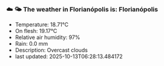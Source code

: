 ### ☁️ 🌤️  The weather in Florianópolis is: Florianópolis

- Temperature: 18.71°C
- On flesh: 19.17°C
- Relative air humidity: 97%
- Rain: 0.0 mm
- Description: Overcast clouds
- last updated: 2025-10-13T06:28:13.484172

